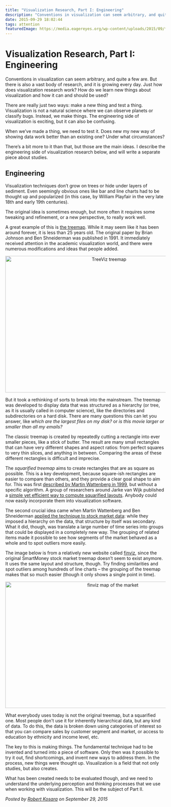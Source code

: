 ```yaml
---
title: "Visualization Research, Part I: Engineering"
description: "Conventions in visualization can seem arbitrary, and quite a few are. But there is also a vast body of research, and it is growing every day. Just how does visualization research work? How do we learn new things about visualization and how it can and should be used?"
date: 2015-09-29 18:02:44
tags: attention
featuredImage: https://media.eagereyes.org/wp-content/uploads/2015/09/finviz-sep2015.png
---
```


# Visualization Research, Part I: Engineering

Conventions in visualization can seem arbitrary, and quite a few are. But there is also a vast body of research, and it is growing every day. Just how does visualization research work? How do we learn new things about visualization and how it can and should be used?

There are really just two ways: make a new thing and test a thing. Visualization is not a natural science where we can observe planets or classify bugs. Instead, we make things. The engineering side of visualization is exciting, but it can also be confusing.

When we’ve made a thing, we need to test it. Does new my new way of showing data work better than an existing one? Under what circumstances?

There’s a bit more to it than that, but those are the main ideas. I describe the engineering side of visualization research below, and will write a separate piece about studies.

## Engineering

Visualization techniques don’t grow on trees or hide under layers of sediment. Even seemingly obvious ones like bar and line charts had to be thought up and popularized (in this case, by William Playfair in the very late 18th and early 19th centuries).

The original idea is sometimes enough, but more often it requires some tweaking and refinement, or a new perspective, to really work well.

A great example of this is <a href="http://www.cs.umd.edu/hcil/treemap-history/">the treemap</a>. While it may seem like it has been around forever, it is less than 25 years old. The original paper by Brian Johnson and Ben Shneiderman was published in 1991. It immediately received attention in the academic visualization world, and there were numerous modifications and ideas that people added.

<p align="center"><img class="aligncenter size-full wp-image-8966" src="https://eagereyes.org/wp-content/uploads/2015/09/treeviz.gif" alt="TreeViz treemap" width="636" height="429" /></p>

But it took a rethinking of sorts to break into the mainstream. The treemap was developed to display data that was structured as a hierarchy (or tree, as it is usually called in computer science), like the directories and subdirectories on a hard disk. There are many questions this can let you answer, like <em>which are the largest files on my disk?</em> or <em>is this movie larger or smaller than all my emails?</em>

The classic treemap is created by repeatedly cutting a rectangle into ever smaller pieces, like a stick of butter. The result are many small rectangles that can have very different shapes and aspect ratios: from perfect squares to very thin slices, and anything in between. Comparing the areas of these different rectangles is difficult and imprecise.

The <em>squarified treemap</em> aims to create rectangles that are as square as possible. This is a key development, because square-ish rectangles are easier to compare than others, and they provide a clear goal shape to aim for. This was first <a href="http://hint.fm/papers/marketmap-wattenberg.pdf">described by Martin Wattenberg in 1999</a>, but without a specific algorithm. A group of researchers around Jarke van Wijk published a <a href="http://www.win.tue.nl/~vanwijk/stm.pdf">simple yet efficient way to compute squarified layouts</a>. Anybody could now easily incorporate them into visualization software.

The second crucial idea came when Martin Wattenberg and Ben Shneiderman <a href="http://www.bewitched.com/marketmap.html">applied the technique to stock market data</a>: while they imposed a hierarchy on the data, that structure by itself was secondary. What it did, though, was translate a large number of time series into groups that could be displayed in a completely new way. The grouping of related items made it possible to see how segments of the market behaved as a whole and to spot outliers more easily.

The image below is from a relatively new website called <a href="https://finviz.com">finviz</a>, since the original SmartMoney stock market treemap doesn’t seem to exist anymore. It uses the same layout and structure, though. Try finding similarities and spot outliers among hundreds of line charts – the grouping of the treemap makes that so much easier (though it only shows a single point in time).

<p align="center"><img class="aligncenter size-medium wp-image-8967" src="https://eagereyes.org/wp-content/uploads/2015/09/finviz-sep2015-1320x795.png" alt="finviz map of the market" width="660" height="397" /></p>

What everybody uses today is not the original treemap, but a squarified one. Most people don't use it for inherently hierarchical data, but any kind of data. To do this, the data is broken down using categories of interest so that you can compare sales by customer segment and market, or access to education by ethnicity and income level, etc.

The key to this is making things. The fundamental technique had to be invented and turned into a piece of software. Only then was it possible to try it out, find shortcomings, and invent new ways to address them. In the process, new things were thought up. Visualization is a field that not only studies, but also creates.

What has been created needs to be evaluated though, and we need to understand the underlying perception and thinking processes that we use when working with visualization. This will be the subject of Part II.


_Posted by <a href="/about">Robert Kosara</a> on September 29, 2015_


